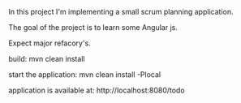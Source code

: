 In this project I'm implementing a small scrum planning application.

The goal of the project is to learn some Angular js.

Expect major refacory's.

build: mvn clean install

start the application: mvn clean install -Plocal

application is available at: http://localhost:8080/todo
